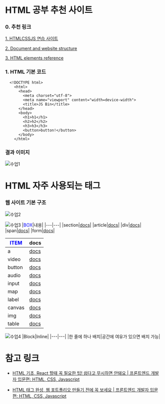 # HTML 공부 추천 사이트

### 0. 추천 링크

[1. HTMLCSSJS 연습 사이트](https://jsbin.com/?html,output)

[2. Document and website structure](https://developer.mozilla.org/en-US/docs/Learn/HTML/Introduction_to_HTML/Document_and_website_structure)

[3. HTML elements reference](https://developer.mozilla.org/en-US/docs/Web/HTML/Element)

### 1. HTML 기본 코드

```
  <!DOCTYPE html>
    <html>
      <head>
        <meta charset="utf-8">
        <meta name="viewport" content="width=device-width">
        <title>JS Bin</title>
      </head>
      <body>
        <h1>h1</h1>
        <h2>h2</h2>
        <h3>h3</h3>
        <button>button!</button>
      </body>
    </html>
```

### 결과 이미지

![수업1](https://user-images.githubusercontent.com/58944350/91004084-2b621400-e60e-11ea-981a-99b40c7d8cfd.PNG)

# HTML 자주 사용되는 태그

### 웹 사이트 기본 구조

![수업2](https://user-images.githubusercontent.com/58944350/91004758-11293580-e610-11ea-8e1a-745f3e6a5840.PNG)

![수업3](https://user-images.githubusercontent.com/58944350/91004862-50f01d00-e610-11ea-9e32-3850b0dab757.PNG)
|<span style="color:Blue">BOX</span>|내용|
|---|---|
|section|[docs](https://developer.mozilla.org/ko/docs/Web/HTML/Element/section)|
|article|[docs](https://developer.mozilla.org/ko/docs/Web/HTML/Element/article)|
|div|[docs](https://developer.mozilla.org/ko/docs/Web/HTML/Element/div)|
|span|[docs](https://developer.mozilla.org/ko/docs/Web/HTML/Element/span)|
|form|[docs](https://developer.mozilla.org/ko/docs/Web/HTML/Element/form)|

| <span style="color:Blue">ITEM</span> | docs                                                                  |
| ------------------------------------ | --------------------------------------------------------------------- |
| a                                    | [docs](https://developer.mozilla.org/ko/docs/Web/SVG/Element/a)       |
| video                                | [docs](https://developer.mozilla.org/ko/docs/Web/HTML/Element/video)  |
| button                               | [docs](https://developer.mozilla.org/ko/docs/Web/HTML/Element/button) |
| audio                                | [docs](https://developer.mozilla.org/ko/docs/Web/HTML/Element/audio)  |
| input                                | [docs](https://developer.mozilla.org/ko/docs/Web/HTML/Element/input)  |
| map                                  | [docs](https://developer.mozilla.org/ko/docs/Web/HTML/Element/map)    |
| label                                | [docs](https://developer.mozilla.org/ko/docs/Web/HTML/Element/label)  |
| canvas                               | [docs](https://developer.mozilla.org/ko/docs/Web/HTML/Element/canvas) |
| img                                  | [docs](https://developer.mozilla.org/ko/docs/Web/HTML/Element/img)    |
| table                                | [docs](https://developer.mozilla.org/ko/docs/Web/HTML/Element/table)  |

![수업4](https://user-images.githubusercontent.com/58944350/91006391-34ee7a80-e614-11ea-9eee-f3bf0d330240.PNG)
|Block|Inline|
|---|---|
|한 줄에 하나 배치|공간에 여유가 있으면 배치 가능|

# **참고 링크**

- [HTML 기초, React 할때 꼭 필요한 팁! 쉽다고 무시하면 안돼요 | 프론트엔드 개발자 입문편: HTML, CSS, Javascript](https://youtu.be/i0FN-OwJ7QI)

- [HTML 태그 완성, 웹 포트폴리오 만들기 전에 꼭 보세요 | 프론트엔드 개발자 입문편: HTML, CSS, Javascript](https://youtu.be/OoA70D2TE0A)
